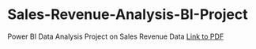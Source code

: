# Sales-Revenue-Analysis-BI-Project
Power BI Data Analysis Project on Sales Revenue Data
[Link to PDF](https://github.com/Subhojit609/Sales-Revenue-Analysis-BI-Project/blob/ef90e8536e5ede57a564e19b8abe40b29771472d/sales%20insight%20project.pdf)
